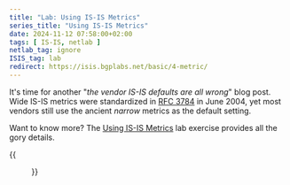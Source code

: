 ```yaml
---
title: "Lab: Using IS-IS Metrics"
series_title: "Using IS-IS Metrics"
date: 2024-11-12 07:58:00+02:00
tags: [ IS-IS, netlab ]
netlab_tag: ignore
ISIS_tag: lab
redirect: https://isis.bgplabs.net/basic/4-metric/
---
```

It's time for another "_the vendor IS-IS defaults are all wrong_" blog post. Wide IS-IS metrics were standardized in [RFC 3784](https://www.rfc-editor.org/rfc/rfc3784) in June 2004, yet most vendors still use the ancient *narrow* metrics as the default setting.

Want to know more? The [Using IS-IS Metrics](https://isis.bgplabs.net/basic/3-p2p/) lab exercise provides all the gory details.

{{<figure src="https://isis.bgplabs.net/basic/topology-triangle.png">}}

